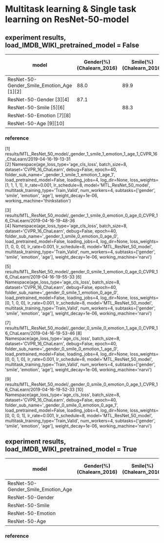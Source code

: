# Multitask learning & Single task learning on ResNet-50-model



## experiment results, load_IMDB_WIKI_pretrained_model = False

model                                              | Gender(%)(Chalearn_2016) | Smile(%)(Chalearn_2016) | Emotion Acc(%)(FER_2013) | Age Acc(%)                 | Age MAE (ChaLearn_2016)
-------------------------------------------------- |------------------------- | ----------------------- | ------------------------ |--------------------------- | ---------------------
ResNet-50-Gender_Smile_Emotion_Age [1][2]          |  88.0                    |   89.9                  |    54.1                  |  11.5                      | 4.5
ResNet-50-Gender [3][4]                            |  87.1                    |                         |                          |                            |     
ResNet-50-Smile [5][6]                             |                          |    88.3                 |                          |                            | 
ResNet-50-Emotion [7][8]                           |                          |                         |          50.8            |                            |
ResNet-50-Age  [9][10]                             |                          |                         |                          |                            | 4.7


### reference  

[1] results/MTL_ResNet_50_model/_gender_1_smile_1_emotion_1_age_1_CVPR_16_ChaLearn/2019-04-16-19-13-31  
[2] Namespace(age_loss_type='age_cls_loss', batch_size=8, dataset='CVPR_16_ChaLearn', debug=False, epoch=40, folder_sub_name='_gender_1_smile_1_emotion_1_age_1', load_pretrained_model=False, loading_jobs=4, log_dir=None, loss_weights=[1, 1, 1, 1], lr_rate=0.001, lr_schedule=8, model='MTL_ResNet_50_model', multitask_training_type='Train_Valid', num_workers=4, subtasks=['gender', 'smile', 'emotion', 'age'], weight_decay=1e-06, working_machine='thinkstation')  

[3] results/MTL_ResNet_50_model/_gender_1_smile_0_emotion_0_age_0_CVPR_16_ChaLearn/2019-04-16-19-48-36  
[4] Namespace(age_loss_type='age_cls_loss', batch_size=8, dataset='CVPR_16_ChaLearn', debug=False, epoch=40, folder_sub_name='_gender_1_smile_0_emotion_0_age_0', load_pretrained_model=False, loading_jobs=4, log_dir=None, loss_weights=[1, 0, 0, 0], lr_rate=0.001, lr_schedule=8, model='MTL_ResNet_50_model', multitask_training_type='Train_Valid', num_workers=4, subtasks=['gender', 'smile', 'emotion', 'age'], weight_decay=1e-06, working_machine='narvi')

[5] results/MTL_ResNet_50_model/_gender_0_smile_1_emotion_0_age_0_CVPR_16_ChaLearn/2019-04-16-19-55-33
[6] Namespace(age_loss_type='age_cls_loss', batch_size=8, dataset='CVPR_16_ChaLearn', debug=False, epoch=40, folder_sub_name='_gender_0_smile_1_emotion_0_age_0', load_pretrained_model=False, loading_jobs=4, log_dir=None, loss_weights=[0, 1, 0, 0], lr_rate=0.001, lr_schedule=8, model='MTL_ResNet_50_model', multitask_training_type='Train_Valid', num_workers=4, subtasks=['gender', 'smile', 'emotion', 'age'], weight_decay=1e-06, working_machine='narvi')

[7] results/MTL_ResNet_50_model/_gender_0_smile_0_emotion_1_age_0_CVPR_16_ChaLearn/2019-04-16-19-53-46
[8] Namespace(age_loss_type='age_cls_loss', batch_size=8, dataset='CVPR_16_ChaLearn', debug=False, epoch=40, folder_sub_name='_gender_0_smile_0_emotion_1_age_0', load_pretrained_model=False, loading_jobs=4, log_dir=None, loss_weights=[0, 0, 1, 0], lr_rate=0.001, lr_schedule=8, model='MTL_ResNet_50_model', multitask_training_type='Train_Valid', num_workers=4, subtasks=['gender', 'smile', 'emotion', 'age'], weight_decay=1e-06, working_machine='narvi')

[9] results/MTL_ResNet_50_model/_gender_0_smile_0_emotion_0_age_1_CVPR_16_ChaLearn/2019-04-16-19-52-33
[10] Namespace(age_loss_type='age_cls_loss', batch_size=8, dataset='CVPR_16_ChaLearn', debug=False, epoch=40, folder_sub_name='_gender_0_smile_0_emotion_0_age_1', load_pretrained_model=False, loading_jobs=4, log_dir=None, loss_weights=[0, 0, 0, 1], lr_rate=0.001, lr_schedule=8, model='MTL_ResNet_50_model', multitask_training_type='Train_Valid', num_workers=4, subtasks=['gender', 'smile', 'emotion', 'age'], weight_decay=1e-06, working_machine='narvi')



## experiment results, load_IMDB_WIKI_pretrained_model = True 

model                                                 | Gender(%)(Chalearn_2016) | Smile(%)(Chalearn_2016) | Emotion Acc(%)(FER_2013) | Age Acc(%)                 | Age MAE (ChaLearn_2016)
----------------------------------------------------- |------------------------- | ----------------------- | ------------------------ |--------------------------- | ---------------------------
ResNet-50-Gender_Smile_Emotion_Age                    |   
ResNet-50-Gender                                      |   
ResNet-50-Smile                                       |    
ResNet-50-Emotion                                     |    
ResNet-50-Age                                         |   


### reference
